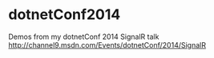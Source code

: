dotnetConf2014
==============

Demos from my dotnetConf 2014 SignalR talk http://channel9.msdn.com/Events/dotnetConf/2014/SignalR

